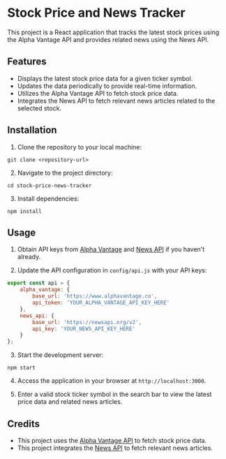 # Stock Price and News Tracker

This project is a React application that tracks the latest stock prices using the Alpha Vantage API and provides related news using the News API.

## Features

- Displays the latest stock price data for a given ticker symbol.
- Updates the data periodically to provide real-time information.
- Utilizes the Alpha Vantage API to fetch stock price data.
- Integrates the News API to fetch relevant news articles related to the selected stock.

## Installation

1. Clone the repository to your local machine:

```
git clone <repository-url>
```

2. Navigate to the project directory:

```
cd stock-price-news-tracker
```

3. Install dependencies:

```
npm install
```

## Usage

1. Obtain API keys from [Alpha Vantage](https://www.alphavantage.co/) and [News API](https://newsapi.org/) if you haven't already.

2. Update the API configuration in `config/api.js` with your API keys:

```javascript
export const api = {
    alpha_vantage: {
        base_url: 'https://www.alphavantage.co',
        api_token: 'YOUR_ALPHA_VANTAGE_API_KEY_HERE'
    },
    news_api: {
        base_url: 'https://newsapi.org/v2',
        api_key: 'YOUR_NEWS_API_KEY_HERE'
    }
};
```

3. Start the development server:

```
npm start
```

4. Access the application in your browser at `http://localhost:3000`.

5. Enter a valid stock ticker symbol in the search bar to view the latest price data and related news articles.

## Credits

- This project uses the [Alpha Vantage API](https://www.alphavantage.co/) to fetch stock price data.
- This project integrates the [News API](https://newsapi.org/) to fetch relevant news articles.
